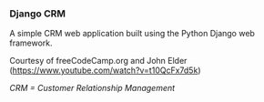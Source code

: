 ### Django CRM

A simple CRM web application built using the Python Django web framework.

Courtesy of freeCodeCamp.org and John Elder (https://www.youtube.com/watch?v=t10QcFx7d5k)

<i>CRM = Customer Relationship Management</i>